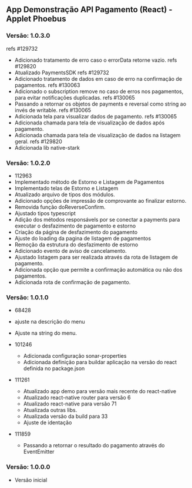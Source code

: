 ## App Demonstração API Pagamento (React) - Applet Phoebus

### Versão: 1.0.3.0

refs #129732
- Adicionado  tratamento de erro caso o errorData retorne vazio. 
refs #129820
- Atualizado PaymentsSDK
refs #129732
- Adicionado tratamento de dados em caso de erro na confirmação de pagamentos.
refs #130063
- Adicionado o subscription remove no caso de erros nos pagamentos, para evitar notificações duplicadas.
refs #130065
- Passando a retornar os objetos de payments e reversal como string ao invés de writable.
refs #130065
- Adicionada tela para visualizar dados de pagamento.
refs #130065
- Adicionada chamada para tela de visualização de dados após pagamento.
- Adicionada chamada para tela de visualização de dados na listagem geral.
refs #129820
- Adicionada lib native-stark


### Versão: 1.0.2.0
- 112963
 - Implementado método de Estorno e Listagem de Pagamentos
 - Implementado telas de Estorno e Listagem
 - Atualizado arquivo de tipos dos módulos.
 - Adicionado opções de impressão de comprovante ao finalizar estorno.
 - Removida função doReverseConfirm.
 - Ajustado tipos typescript
 - Adição dos métodos responsávels por se conectar a payments para executar o desfazimento de pagamento e estorno
 - Criação da página de desfazimento do pagamento
 - Ajuste do loading da pagina de listagem de pagamentos
 - Remoção da estrutura do desfazimento de estorno
 - Adicionado evento de aviso de cancelamento.
 - Ajustado listagem para ser realizada através da rota de listagem de  pagamento.
 - Adicionada opção que permite a confirmação automática ou não dos pagamentos.
 - Adicionada rota de confirmação de pagamento.

### Versão: 1.0.1.0
- 68428
 - ajuste na descrição do menu
 - Ajuste na string do menu.

- 101246
  - Adicionada configuração sonar-properties
  - Adicionada definição para buildar aplicação na versão do react definida no package.json

- 111261
  - Atualizado app demo para versão mais recente do react-native
  - Atualizado react-native router para versão 6
  - Atualizado react-native para versão 71
  - Atualizada outras libs.
  - Atualizada versão da build para 33
  - Ajuste de identação

- 111859
  - Passando a retornar o resultado do pagamento através do EventEmitter

### Versão: 1.0.0.0
- Versão inicial